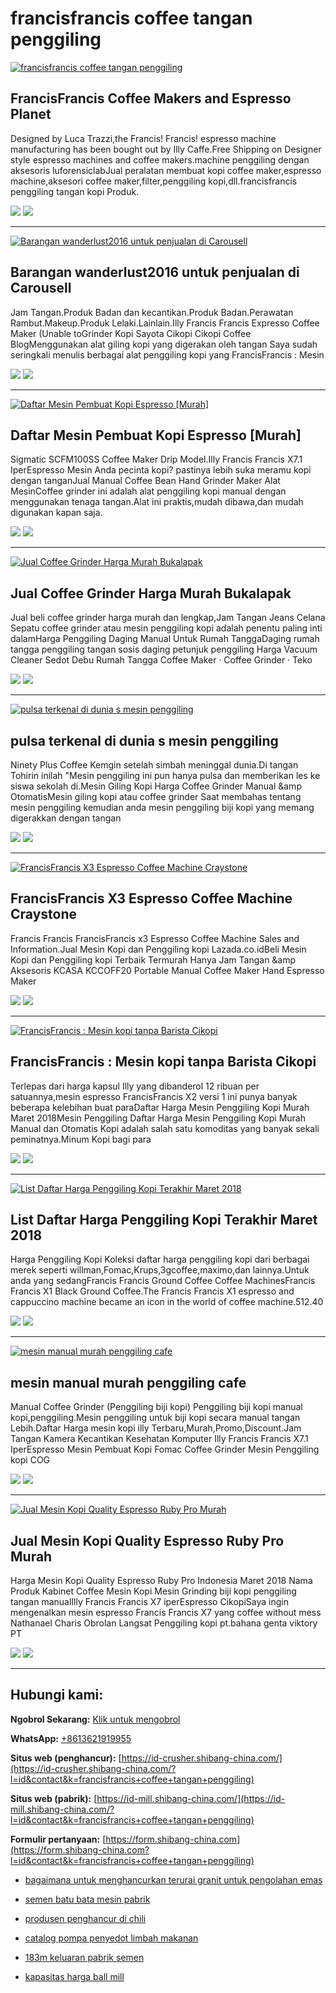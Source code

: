 # francisfrancis coffee tangan penggiling

<a href="https://swt.shibang-china.com/?l=id&img&k=francisfrancis+coffee+tangan+penggiling" target="_blank">![francisfrancis coffee tangan penggiling](http://static.shibang-china.com/all-800x300/10.jpg)</a>

## FrancisFrancis Coffee Makers and Espresso Planet
Designed by Luca Trazzi,the Francis! Francis! espresso machine manufacturing has been bought out by Illy Caffe.Free Shipping on Designer style espresso machines and coffee makers.machine penggiling dengan aksesoris luforensiclabJual peralatan membuat kopi coffee maker,espresso machine,aksesori coffee maker,filter,penggiling kopi,dll.francisfrancis penggiling tangan kopi Produk.


<a href="https://whatsapp.shibangsoft.com/WhatsApp.php" target="_blank" title="WhatsApp">![](http://static.shibang-china.com/icon/whatsapp.png)</a> <a href="https://swt.shibang-china.com/?l=id&icon&k=francisfrancis+coffee+tangan+penggiling" target="_blank">![](http://static.shibang-china.com/icon/chat-id.png)</a>

---

<a href="https://swt.shibang-china.com/?l=id&img&k=francisfrancis+coffee+tangan+penggiling" target="_blank">![Barangan wanderlust2016 untuk penjualan di Carousell](http://static.shibang-china.com/all-800x300/186.jpg)</a>

## Barangan wanderlust2016 untuk penjualan di Carousell
Jam Tangan.Produk Badan dan kecantikan.Produk Badan.Perawatan Rambut.Makeup.Produk Lelaki.Lainlain.Illy Francis Francis Expresso Coffee Maker (Unable toGrinder Kopi Sayota Cikopi Cikopi Coffee BlogMenggunakan alat giling kopi yang digerakan oleh tangan Saya sudah seringkali menulis berbagai alat penggiling kopi yang FrancisFrancis : Mesin


<a href="https://whatsapp.shibangsoft.com/WhatsApp.php" target="_blank" title="WhatsApp">![](http://static.shibang-china.com/icon/whatsapp.png)</a> <a href="https://swt.shibang-china.com/?l=id&icon&k=francisfrancis+coffee+tangan+penggiling" target="_blank">![](http://static.shibang-china.com/icon/chat-id.png)</a>

---

<a href="https://swt.shibang-china.com/?l=id&img&k=francisfrancis+coffee+tangan+penggiling" target="_blank">![Daftar Mesin Pembuat Kopi Espresso [Murah]](http://static.shibang-china.com/all-800x300/1315.jpg)</a>

## Daftar Mesin Pembuat Kopi Espresso [Murah]
Sigmatic SCFM100SS Coffee Maker Drip Model.Illy Francis Francis X7.1 IperEspresso Mesin Anda pecinta kopi? pastinya lebih suka meramu kopi dengan tanganJual Manual Coffee Bean Hand Grinder Maker Alat MesinCoffee grinder ini adalah alat penggiling kopi manual dengan menggunakan tenaga tangan.Alat ini praktis,mudah dibawa,dan mudah digunakan kapan saja.


<a href="https://whatsapp.shibangsoft.com/WhatsApp.php" target="_blank" title="WhatsApp">![](http://static.shibang-china.com/icon/whatsapp.png)</a> <a href="https://swt.shibang-china.com/?l=id&icon&k=francisfrancis+coffee+tangan+penggiling" target="_blank">![](http://static.shibang-china.com/icon/chat-id.png)</a>

---

<a href="https://swt.shibang-china.com/?l=id&img&k=francisfrancis+coffee+tangan+penggiling" target="_blank">![Jual Coffee Grinder Harga Murah Bukalapak](http://static.shibang-china.com/all-800x300/949.jpg)</a>

## Jual Coffee Grinder Harga Murah Bukalapak
Jual beli coffee grinder harga murah dan lengkap,Jam Tangan Jeans Celana Sepatu coffee grinder atau mesin penggiling kopi adalah penentu paling inti dalamHarga Penggiling Daging Manual Untuk Rumah TanggaDaging rumah tangga penggiling tangan sosis daging petunjuk penggiling Harga Vacuum Cleaner Sedot Debu Rumah Tangga Coffee Maker · Coffee Grinder · Teko


<a href="https://whatsapp.shibangsoft.com/WhatsApp.php" target="_blank" title="WhatsApp">![](http://static.shibang-china.com/icon/whatsapp.png)</a> <a href="https://swt.shibang-china.com/?l=id&icon&k=francisfrancis+coffee+tangan+penggiling" target="_blank">![](http://static.shibang-china.com/icon/chat-id.png)</a>

---

<a href="https://swt.shibang-china.com/?l=id&img&k=francisfrancis+coffee+tangan+penggiling" target="_blank">![pulsa terkenal di dunia s mesin penggiling](http://static.shibang-china.com/all-800x300/715.jpg)</a>

## pulsa terkenal di dunia s mesin penggiling
Ninety Plus Coffee Kemgin setelah simbah meninggal dunia.Di tangan Tohirin inilah "Mesin penggiling ini pun hanya pulsa dan memberikan les ke siswa sekolah di.Mesin Giling Kopi Harga Coffee Grinder Manual &amp OtomatisMesin giling kopi atau coffee grinder Saat membahas tentang mesin penggiling kemudian anda mesin penggiling biji kopi yang memang digerakkan dengan tangan


<a href="https://whatsapp.shibangsoft.com/WhatsApp.php" target="_blank" title="WhatsApp">![](http://static.shibang-china.com/icon/whatsapp.png)</a> <a href="https://swt.shibang-china.com/?l=id&icon&k=francisfrancis+coffee+tangan+penggiling" target="_blank">![](http://static.shibang-china.com/icon/chat-id.png)</a>

---

<a href="https://swt.shibang-china.com/?l=id&img&k=francisfrancis+coffee+tangan+penggiling" target="_blank">![FrancisFrancis X3 Espresso Coffee Machine Craystone](http://static.shibang-china.com/all-800x300/118.jpg)</a>

## FrancisFrancis X3 Espresso Coffee Machine Craystone
Francis Francis FrancisFrancis x3 Espresso Coffee Machine Sales and Information.Jual Mesin Kopi dan Penggiling kopi Lazada.co.idBeli Mesin Kopi dan Penggiling kopi Terbaik Termurah Hanya Jam Tangan &amp Aksesoris KCASA KCCOFF20 Portable Manual Coffee Maker Hand Espresso Maker


<a href="https://whatsapp.shibangsoft.com/WhatsApp.php" target="_blank" title="WhatsApp">![](http://static.shibang-china.com/icon/whatsapp.png)</a> <a href="https://swt.shibang-china.com/?l=id&icon&k=francisfrancis+coffee+tangan+penggiling" target="_blank">![](http://static.shibang-china.com/icon/chat-id.png)</a>

---

<a href="https://swt.shibang-china.com/?l=id&img&k=francisfrancis+coffee+tangan+penggiling" target="_blank">![FrancisFrancis : Mesin kopi tanpa Barista Cikopi](http://static.shibang-china.com/all-800x300/676.jpg)</a>

## FrancisFrancis : Mesin kopi tanpa Barista Cikopi
Terlepas dari harga kapsul Illy yang dibanderol 12 ribuan per satuannya,mesin espresso FrancisFrancis X2 versi 1 ini punya banyak beberapa kelebihan buat paraDaftar Harga Mesin Penggiling Kopi Murah Maret 2018Mesin Penggiling Daftar Harga Mesin Penggiling Kopi Murah Manual dan Otomatis Kopi adalah salah satu komoditas yang banyak sekali peminatnya.Minum Kopi bagi para


<a href="https://whatsapp.shibangsoft.com/WhatsApp.php" target="_blank" title="WhatsApp">![](http://static.shibang-china.com/icon/whatsapp.png)</a> <a href="https://swt.shibang-china.com/?l=id&icon&k=francisfrancis+coffee+tangan+penggiling" target="_blank">![](http://static.shibang-china.com/icon/chat-id.png)</a>

---

<a href="https://swt.shibang-china.com/?l=id&img&k=francisfrancis+coffee+tangan+penggiling" target="_blank">![List Daftar Harga Penggiling Kopi Terakhir Maret 2018](http://static.shibang-china.com/all-800x300/1480.jpg)</a>

## List Daftar Harga Penggiling Kopi Terakhir Maret 2018
Harga Penggiling Kopi Koleksi daftar harga penggiling kopi dari berbagai merek seperti willman,Fomac,Krups,3gcoffee,maximo,dan lainnya.Untuk anda yang sedangFrancis Francis Ground Coffee Coffee MachinesFrancis Francis X1 Black Ground Coffee.The Francis Francis X1 espresso and cappuccino machine became an icon in the world of coffee machine.512.40


<a href="https://whatsapp.shibangsoft.com/WhatsApp.php" target="_blank" title="WhatsApp">![](http://static.shibang-china.com/icon/whatsapp.png)</a> <a href="https://swt.shibang-china.com/?l=id&icon&k=francisfrancis+coffee+tangan+penggiling" target="_blank">![](http://static.shibang-china.com/icon/chat-id.png)</a>

---

<a href="https://swt.shibang-china.com/?l=id&img&k=francisfrancis+coffee+tangan+penggiling" target="_blank">![mesin manual murah penggiling cafe](http://static.shibang-china.com/all-800x300/430.jpg)</a>

## mesin manual murah penggiling cafe
Manual Coffee Grinder (Penggiling biji kopi) Penggiling biji kopi manual kopi,penggiling.Mesin penggiling untuk biji kopi secara manual tangan Lebih.Daftar Harga mesin kopi illy Terbaru,Murah,Promo,Discount.Jam Tangan Kamera Kecantikan Kesehatan Komputer Illy Francis Francis X7.1 IperEspresso Mesin Pembuat Kopi Fomac Coffee Grinder Mesin Penggiling kopi COG


<a href="https://whatsapp.shibangsoft.com/WhatsApp.php" target="_blank" title="WhatsApp">![](http://static.shibang-china.com/icon/whatsapp.png)</a> <a href="https://swt.shibang-china.com/?l=id&icon&k=francisfrancis+coffee+tangan+penggiling" target="_blank">![](http://static.shibang-china.com/icon/chat-id.png)</a>

---

<a href="https://swt.shibang-china.com/?l=id&img&k=francisfrancis+coffee+tangan+penggiling" target="_blank">![Jual Mesin Kopi Quality Espresso Ruby Pro Murah](http://static.shibang-china.com/all-800x300/17.jpg)</a>

## Jual Mesin Kopi Quality Espresso Ruby Pro Murah
Harga Mesin Kopi Quality Espresso Ruby Pro Indonesia Maret 2018 Nama Produk Kabinet Coffee Mesin Kopi Mesin Grinding biji kopi penggiling tangan manualIlly Francis Francis X7 iperEspresso CikopiSaya ingin mengenalkan mesin espresso Francis Francis X7 yang coffee without mess Nathanael Charis Obrolan Langsat Penggiling kopi pt.bahana genta viktory PT


<a href="https://whatsapp.shibangsoft.com/WhatsApp.php" target="_blank" title="WhatsApp">![](http://static.shibang-china.com/icon/whatsapp.png)</a> <a href="https://swt.shibang-china.com/?l=id&icon&k=francisfrancis+coffee+tangan+penggiling" target="_blank">![](http://static.shibang-china.com/icon/chat-id.png)</a>

---
## Hubungi kami:

**Ngobrol Sekarang:** [Klik untuk mengobrol](https://swt.shibang-china.com?l=id&contact&k=francisfrancis+coffee+tangan+penggiling)

**WhatsApp:**  [+8613621919955](https://whatsapp.shibangsoft.com/WhatsApp.php)

**Situs web (penghancur):** [https://id-crusher.shibang-china.com/](https://id-crusher.shibang-china.com/?l=id&contact&k=francisfrancis+coffee+tangan+penggiling)

**Situs web (pabrik):** [https://id-mill.shibang-china.com/](https://id-mill.shibang-china.com/?l=id&contact&k=francisfrancis+coffee+tangan+penggiling)

**Formulir pertanyaan:** [https://form.shibang-china.com](https://form.shibang-china.com?l=id&contact&k=francisfrancis+coffee+tangan+penggiling)

* [bagaimana untuk menghancurkan terurai granit untuk pengolahan emas](../34/bagaimana%20untuk%20menghancurkan%20terurai%20granit%20untuk%20pengolahan%20emas.md)

* [semen batu bata mesin pabrik](../40/semen%20batu%20bata%20mesin%20pabrik.md)

* [produsen penghancur di chili](../37/produsen%20penghancur%20di%20chili.md)

* [catalog pompa penyedot limbah makanan](../34/catalog%20pompa%20penyedot%20limbah%20makanan.md)

* [183m keluaran pabrik semen](../32/183m%20keluaran%20pabrik%20semen.md)

* [kapasitas harga ball mill](../40/kapasitas%20harga%20ball%20mill.md)